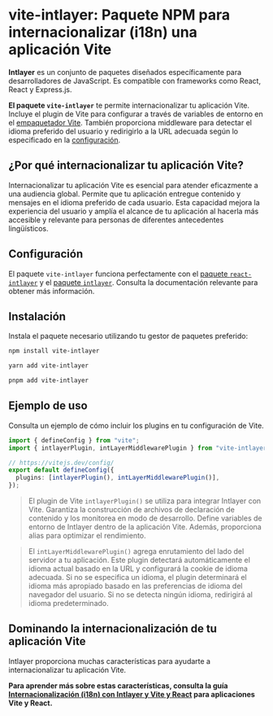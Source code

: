 # vite-intlayer: Paquete NPM para internacionalizar (i18n) una aplicación Vite

**Intlayer** es un conjunto de paquetes diseñados específicamente para desarrolladores de JavaScript. Es compatible con frameworks como React, React y Express.js.

**El paquete `vite-intlayer`** te permite internacionalizar tu aplicación Vite. Incluye el plugin de Vite para configurar a través de variables de entorno en el [empaquetador Vite](https://vitejs.dev/guide/why.html#why-bundle-for-production). También proporciona middleware para detectar el idioma preferido del usuario y redirigirlo a la URL adecuada según lo especificado en la [configuración](https://github.com/aymericzip/intlayer/blob/main/docs/es/configuration.md).

## ¿Por qué internacionalizar tu aplicación Vite?

Internacionalizar tu aplicación Vite es esencial para atender eficazmente a una audiencia global. Permite que tu aplicación entregue contenido y mensajes en el idioma preferido de cada usuario. Esta capacidad mejora la experiencia del usuario y amplía el alcance de tu aplicación al hacerla más accesible y relevante para personas de diferentes antecedentes lingüísticos.

## Configuración

El paquete `vite-intlayer` funciona perfectamente con el [paquete `react-intlayer`](https://github.com/aymericzip/intlayer/blob/main/docs/es/packages/react-intlayer/index.md) y el [paquete `intlayer`](https://github.com/aymericzip/intlayer/blob/main/docs/es/packages/intlayer/index.md). Consulta la documentación relevante para obtener más información.

## Instalación

Instala el paquete necesario utilizando tu gestor de paquetes preferido:

```bash packageManager="npm"
npm install vite-intlayer
```

```bash packageManager="yarn"
yarn add vite-intlayer
```

```bash packageManager="pnpm"
pnpm add vite-intlayer
```

## Ejemplo de uso

Consulta un ejemplo de cómo incluir los plugins en tu configuración de Vite.

```typescript fileName="vite.config.ts"
import { defineConfig } from "vite";
import { intlayerPlugin, intLayerMiddlewarePlugin } from "vite-intlayer";

// https://vitejs.dev/config/
export default defineConfig({
  plugins: [intlayerPlugin(), intLayerMiddlewarePlugin()],
});
```

> El plugin de Vite `intlayerPlugin()` se utiliza para integrar Intlayer con Vite. Garantiza la construcción de archivos de declaración de contenido y los monitorea en modo de desarrollo. Define variables de entorno de Intlayer dentro de la aplicación Vite. Además, proporciona alias para optimizar el rendimiento.

> El `intLayerMiddlewarePlugin()` agrega enrutamiento del lado del servidor a tu aplicación. Este plugin detectará automáticamente el idioma actual basado en la URL y configurará la cookie de idioma adecuada. Si no se especifica un idioma, el plugin determinará el idioma más apropiado basado en las preferencias de idioma del navegador del usuario. Si no se detecta ningún idioma, redirigirá al idioma predeterminado.

## Dominando la internacionalización de tu aplicación Vite

Intlayer proporciona muchas características para ayudarte a internacionalizar tu aplicación Vite.

**Para aprender más sobre estas características, consulta la guía [Internacionalización (i18n) con Intlayer y Vite y React](https://github.com/aymericzip/intlayer/blob/main/docs/es/intlayer_with_vite+react.md) para aplicaciones Vite y React.**
